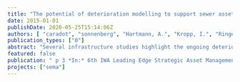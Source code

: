 ```yaml
---
title: "The potential of deterioration modelling to support sewer asset management"
date: 2015-01-01
publishDate: 2020-05-25T15:14:06Z
authors: [ "caradot", "sonnenberg", "Hartmann, A.", "Kropp, I.", "Ringe, A.", "Denhez, S.", "Timm, M.", "rouault" ]
publication_types: ["0"]
abstract: "Several infrastructure studies highlight the ongoing deterioration of critical assets in water and wastewater systems (WERF, 2007). A recent survey among 397 water and wastewater industry participants in the U.S.A. and Canada highlights that aging infrastructure and the management of capital and operational costs are the two main industry issues (Black and Veatch, 2013). From the participants, more than 70% of municipalities and utilities have already implemented condition assessment and inspection programs to assess the condition state of their systems. However, less than 10% are currently using simulation tools to support their asset management strategies. These results underline the strong opportunity for municipalities and utilities to increase the efficiency of their asset management programs by extracting the value of their (already) available data. Several modeling approaches are now available but not commonly used by sewer operators to support strategies (Caradot et al., 2013). Indeed, most of these models still fail to show that they can adequately forecast future conditions (Ana and Bauwens, 2010; Scheidegger et al., 2011). This article presents an assessment of the ability of sewer deterioration models to simulate the condition distribution of sewer networks. The analysis has been done using the extensive CCTV dataset of a German city, Braunschweig."
featured: false
publication: " p 3 *In:* 6th IWA Leading Edge Strategic Asset Management Conference. Yokohama, Japan.. 17-19 November 2015"
projects: ["sema"]
---
```


